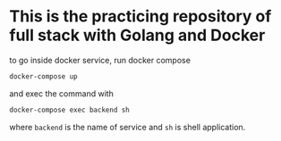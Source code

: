 # This is the practicing repository of full stack with Golang and Docker

to go inside docker service, run docker compose 

```sh
docker-compose up
```

and exec the command with

```sh
docker-compose exec backend sh
```

where `backend` is the name of service and `sh` is shell application.